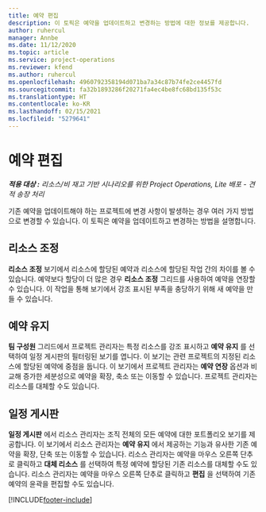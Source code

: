```yaml
---
title: 예약 편집
description: 이 토픽은 예약을 업데이트하고 변경하는 방법에 대한 정보를 제공합니다.
author: ruhercul
manager: Annbe
ms.date: 11/12/2020
ms.topic: article
ms.service: project-operations
ms.reviewer: kfend
ms.author: ruhercul
ms.openlocfilehash: 4960792358194d071ba7a34c87b74fe2ce4457fd
ms.sourcegitcommit: fa32b1893286f20271fa4ec4be8fc68bd135f53c
ms.translationtype: HT
ms.contentlocale: ko-KR
ms.lasthandoff: 02/15/2021
ms.locfileid: "5279641"
---
```

# <a name="edit-bookings"></a>예약 편집

_**적용 대상 :** 리소스/비 재고 기반 시나리오를 위한 Project Operations, Lite 배포 - 견적 송장 처리_


기존 예약을 업데이트해야 하는 프로젝트에 변경 사항이 발생하는 경우 여러 가지 방법으로 변경할 수 있습니다. 이 토픽은 예약을 업데이트하고 변경하는 방법을 설명합니다.

## <a name="resource-reconciliation"></a>리소스 조정

**리소스 조정** 보기에서 리소스에 할당된 예약과 리소스에 할당된 작업 간의 차이를 볼 수 있습니다. 예약보다 할당이 더 많은 경우 **리소스 조정** 그리드를 사용하여 예약을 연장할 수 있습니다. 이 작업을 통해 보기에서 강조 표시된 부족을 충당하기 위해 새 예약을 만들 수 있습니다.

## <a name="maintain-bookings"></a>예약 유지

**팀 구성원** 그리드에서 프로젝트 관리자는 특정 리소스를 강조 표시하고 **예약 유지** 를 선택하여 일정 게시판의 필터링된 보기를 엽니다. 이 보기는 관련 프로젝트의 지정된 리소스에 할당된 예약에 중점을 둡니다. 이 보기에서 프로젝트 관리자는 **예약 연장** 옵션과 비교해 증가한 세분성으로 예약을 확장, 축소 또는 이동할 수 있습니다. 프로젝트 관리자는 리소스를 대체할 수도 있습니다.

## <a name="schedule-board"></a>일정 게시판

**일정 게시판** 에서 리소스 관리자는 조직 전체의 모든 예약에 대한 포트폴리오 보기를 제공합니다. 이 보기에서 리소스 관리자는 **예약 유지** 에서 제공하는 기능과 유사한 기존 예약을 확장, 단축 또는 이동할 수 있습니다. 리소스 관리자는 예약을 마우스 오른쪽 단추로 클릭하고 **대체 리소스** 를 선택하여 특정 예약에 할당된 기존 리소스를 대체할 수도 있습니다. 리소스 관리자는 예약을 마우스 오른쪽 단추로 클릭하고 **편집** 을 선택하여 기존 예약의 윤곽을 편집할 수도 있습니다.


[!INCLUDE[footer-include](../includes/footer-banner.md)]